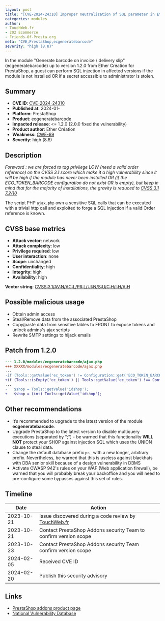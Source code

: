 ```yaml
---
layout: post
title: "[CVE-2024-24310] Improper neutralization of SQL parameter in Ether Création - Generate barcode on invoice / delivery slip module for PrestaShop"
categories: modules
author:
- TouchWeb.fr
- 202 Ecommerce
- Friends-Of-Presta.org
meta: "CVE,PrestaShop,ecgeneratebarcode"
severity: "high (8.8)"
---
```


In the module "Generate barcode on invoice / delivery slip" (ecgeneratebarcode) up to version 1.2.0 from Ether Création for PrestaShop, a guest can perform SQL injection in affected versions if the module is not installed OR if a secret accessible to administrator is stolen.


## Summary

* **CVE ID**: [CVE-2024-24310](https://cve.mitre.org/cgi-bin/cvename.cgi?name=CVE-2024-24310)
* **Published at**: 2024-01-
* **Platform**: PrestaShop
* **Product**: ecgeneratebarcode
* **Impacted release**: <= 1.2.0 (2.0.0 fixed the vulnerability)
* **Product author**: Ether Création
* **Weakness**: [CWE-89](https://cwe.mitre.org/data/definitions/89.html)
* **Severity**: high (8.8)

## Description

*Foreword : we are forced to tag privilege LOW (need a valid order reference) on the CVSS 3.1 score which make it a high vulnerability since it will be high if the module has never been installed OR (if the ECO_TOKEN_BARCODE configuration do not exist OR is empty), but keep in mind that for the majority of installations, the gravity is reduced to [CVSS 3.1 7.2/10](https://nvd.nist.gov/vuln-metrics/cvss/v3-calculator?vector=AV:N/AC:L/PR:H/UI:N/S:U/C:H/I:H/A:H)*

The script PHP `ajax.php` own a sensitive SQL calls that can be executed with a trivial http call and exploited to forge a SQL injection if a valid Order reference is known.

## CVSS base metrics

* **Attack vector**: network
* **Attack complexity**: low
* **Privilege required**: low
* **User interaction**: none
* **Scope**: unchanged
* **Confidentiality**: high
* **Integrity**: high
* **Availability**: high

**Vector string**: [CVSS:3.1/AV:N/AC:L/PR:L/UI:N/S:U/C:H/I:H/A:H](https://nvd.nist.gov/vuln-metrics/cvss/v3-calculator?vector=AV:N/AC:L/PR:L/UI:N/S:U/C:H/I:H/A:H)

## Possible malicious usage

* Obtain admin access
* Steal/Remove data from the associated PrestaShop
* Copy/paste data from sensitive tables to FRONT to expose tokens and unlock admins's ajax scripts
* Rewrite SMTP settings to hijack emails

## Patch from 1.2.0

```diff
--- 1.2.0/modules/ecgeneratebarcode/ajax.php
+++ XXXXX/modules/ecgeneratebarcode/ajax.php
...
-if (Tools::getValue('ec_token') != Configuration::get('ECO_TOKEN_BARCODE')) {
+if (Tools::isEmpty('ec_token') || Tools::getValue('ec_token') !== Configuration::get('ECO_TOKEN_BARCODE')) {
...
-   $shop = Tools::getValue('idshop');
+   $shop = (int) Tools::getValue('idshop');

```

## Other recommendations

* It’s recommended to upgrade to the latest version of the module **ecgeneratebarcode**.
* Upgrade PrestaShop to the latest version to disable multiquery executions (separated by “;”) - be warned that this functionality **WILL NOT** protect your SHOP against injection SQL which uses the UNION clause to steal data.
* Change the default database prefix `ps_` with a new longer, arbitrary prefix. Nevertheless, be warned that this is useless against blackhats with DBA senior skill because of a design vulnerability in DBMS
* Activate OWASP 942's rules on your WAF (Web application firewall), be warned that you will probably break your backoffice and you will need to pre-configure some bypasses against this set of rules.

## Timeline

| Date | Action |
|--|--|
| 2023-10-21 | Issue discovered during a code review by [TouchWeb.fr](https://www.touchweb.fr) |
| 2023-10-21 | Contact PrestaShop Addons security Team to confirm version scope |
| 2023-10-23 | Contact PrestaShop Addons security Team confirm version scope |
| 2024-02-05 | Received CVE ID |
| 2024-02-20 | Publish this security advisory |

## Links

* [PrestaShop addons product page](https://addons.prestashop.com/en/preparation-shipping/24123-generate-barcode-on-invoice-delivery-slip.html)
* [National Vulnerability Database](https://nvd.nist.gov/vuln/detail/CVE-2024-24310)
